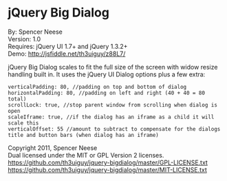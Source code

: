 jQuery Big Dialog
====================
By: Spencer Neese   
Version: 1.0   
Requires: jQuery UI 1.7+ and jQuery 1.3.2+   
Demo: http://jsfiddle.net/th3uiguy/z88L7/

jQuery Big Dialog scales to fit the full size of the screen with widow resize handling built in. It uses the jQuery UI Dialog options plus a few extra:

	verticalPadding: 80, //padding on top and bottom of dialog
	horizontalPadding: 80, //padding on left and right (40 + 40 = 80 total)
	scrollLock: true, //stop parent window from scrolling when dialog is open
	scaleIframe: true, //if the dialog has an iframe as a child it will scale this
	verticalOffset: 55 //amount to subtract to compensate for the dialogs title and button bars (when dialog has an iframe)

Copyright 2011, Spencer Neese   
Dual licensed under the MIT or GPL Version 2 licenses.   
https://github.com/th3uiguy/jquery-bigdialog/master/GPL-LICENSE.txt   
https://github.com/th3uiguy/jquery-bigdialog/master/MIT-LICENSE.txt
